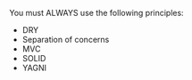 You must ALWAYS use the following principles:

- DRY
- Separation of concerns
- MVC
- SOLID
- YAGNI

